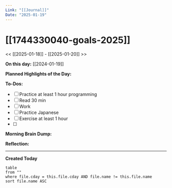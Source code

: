 ```yaml
---
Link: "[[Journal]]"
Date: "2025-01-19"
---
```

# [[1744330040-goals-2025]]

<< [[2025-01-18]] - [[2025-01-20]] >>

**On this day:** [[2024-01-19]]

**Planned Highlights of the Day:**


**To-Dos:**
- [ ] Practice at least 1 hour programming
- [ ] Read 30 min
- [ ] Work
- [ ] Practice Japanese
- [ ] Exercise at least 1 hour
- [ ] 

**Morning Brain Dump:**


**Reflection:**


---
**Created Today**
```dataview
table
from ""
where file.cday = this.file.cday AND file.name != this.file.name
sort file.name ASC
```
